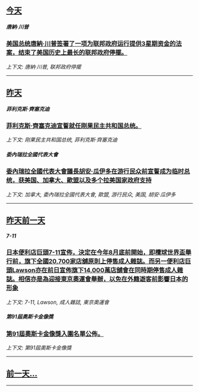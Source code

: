 

## [今天](/zh/news/2019/01/25/index.md)

##### 唐納·川普
### [美国总统唐納·川普签署了一项为联邦政府运行提供3星期资金的法案，结束了美国历史上最长的联邦政府停擺。 ](/zh/news/2019/01/25/美国总统唐納-川普签署了一项为联邦政府运行提供3星期资金的法案-结束了美国历史上最长的联邦政府停擺.md)
_上下文: 唐納·川普, 联邦政府停擺_

---

## [昨天](/zh/news/2019/01/23/index.md)

##### 菲利克斯·齊塞克迪
### [菲利克斯·齊塞克迪宣誓就任刚果民主共和国总统。 ](/zh/news/2019/01/23/菲利克斯-齊塞克迪宣誓就任刚果民主共和国总统.md)
_上下文: 刚果民主共和国总统, 菲利克斯·齊塞克迪_

##### 委內瑞拉全國代表大會
### [委內瑞拉全國代表大會議長胡安·瓜伊多在游行民众前宣誓成为临时总统，获美国、加拿大、歐盟以及多个拉美国家政府支持 ](/zh/news/2019/01/23/委內瑞拉全國代表大會議長胡安-瓜伊多在游行民众前宣誓成为临时总统-获美国-加拿大-歐盟以及多个拉美国家政府支持.md)
_上下文: 加拿大, 委內瑞拉全國代表大會, 歐盟, 游行民众, 美国, 胡安·瓜伊多_

---

## [昨天前一天](/zh/news/2019/01/22/index.md)

##### 7-11
### [日本便利店巨頭7-11宣佈，決定在今年8月底前開始，即欖球世界盃舉行前，旗下全國20,700家店舖原則上停售成人雜誌。而另一便利店巨頭Lawson亦在前日宣佈旗下14,000萬店舖會在同時期停售成人雜誌。相信亦是為迎接東京奧運會舉辦，以免在外籍遊客前影響日本的形象 ](/zh/news/2019/01/22/日本便利店巨頭7-11宣佈-決定在今年8月底前開始-即欖球世界盃舉行前-旗下全國20700家店舖原則上停售成人雜誌-而.md)
_上下文: 7-11, Lawson, 成人雜誌, 東京奧運會_

##### 第91屆奧斯卡金像獎
### [第91屆奧斯卡金像獎入圍名單公佈。 ](/zh/news/2019/01/22/第91屆奧斯卡金像獎入圍名單公佈.md)
_上下文: 第91屆奧斯卡金像獎_

---

## [前一天...](/zh/news/2019/01/21/index.md)

---

